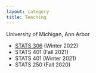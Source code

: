 ```yaml
---
layout: category
title: Teaching
---
```

University of Michigan, Ann Arbor
- [STATS 306](/teaching/stats306) (Winter 2022)
- STATS 401 (Fall 2021)
- STATS 401 (Winter 2021)
- STATS 250 (Fall 2020)